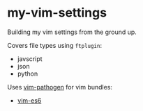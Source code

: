 # my-vim-settings

Building my vim settings from the ground up.

Covers file types using ```ftplugin```:
- javscript
- json
- python

Uses [vim-pathogen](https://github.com/tpope/vim-pathogen) for vim bundles:
- [vim-es6](https://github.com/isRuslan/vim-es6)
